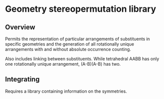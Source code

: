 # Geometry stereopermutation library
## Overview

Permits the representation of particular arrangements of substituents in 
specific geometries and the generation of all rotationally unique arrangements
with and without absolute occurrence counting.

Also includes linking between substituents. While tetrahedral AABB has only one
rotationally unique arrangement, (A-B)(A-B) has two.


## Integrating

Requires a library containing information on the symmetries.

